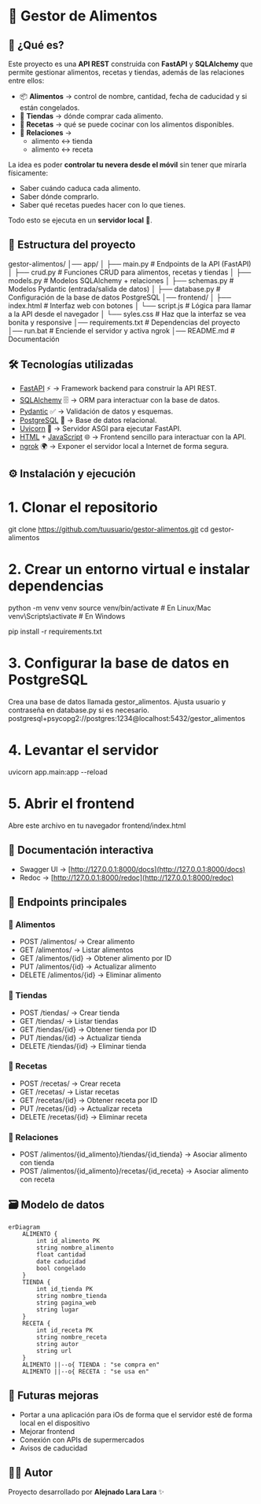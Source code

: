 # 🥗 Gestor de Alimentos

## 📌 ¿Qué es?
Este proyecto es una **API REST** construida con **FastAPI** y **SQLAlchemy** que permite gestionar alimentos, recetas y tiendas, además de las relaciones entre ellos:

- 📦 **Alimentos** → control de nombre, cantidad, fecha de caducidad y si están congelados.  
- 🏬 **Tiendas** → dónde comprar cada alimento.  
- 🍳 **Recetas** → qué se puede cocinar con los alimentos disponibles.  
- 🔗 **Relaciones** → 
  - alimento ↔ tienda  
  - alimento ↔ receta  

La idea es poder **controlar tu nevera desde el móvil** sin tener que mirarla físicamente:  
- Saber cuándo caduca cada alimento.  
- Saber dónde comprarlo.  
- Saber qué recetas puedes hacer con lo que tienes.  

Todo esto se ejecuta en un **servidor local** 🚀.

## 📂 Estructura del proyecto

gestor-alimentos/
│── app/
│   ├── main.py        # Endpoints de la API (FastAPI)
│   ├── crud.py        # Funciones CRUD para alimentos, recetas y tiendas
│   ├── models.py      # Modelos SQLAlchemy + relaciones
│   ├── schemas.py     # Modelos Pydantic (entrada/salida de datos)
│   ├── database.py    # Configuración de la base de datos PostgreSQL
│── frontend/
│   ├── index.html     # Interfaz web con botones
│   └── script.js      # Lógica para llamar a la API desde el navegador
│   └── syles.css      # Haz que la interfaz se vea bonita y responsive
│── requirements.txt   # Dependencias del proyecto
│── run.bat            # Enciende el servidor y activa ngrok
│── README.md          # Documentación


## 🛠️ Tecnologías utilizadas
- [FastAPI](https://fastapi.tiangolo.com/) ⚡ → Framework backend para construir la API REST.  
- [SQLAlchemy](https://www.sqlalchemy.org/) 🗄️ → ORM para interactuar con la base de datos.  
- [Pydantic](https://docs.pydantic.dev/) ✅ → Validación de datos y esquemas.  
- [PostgreSQL](https://www.postgresql.org/) 🐘 → Base de datos relacional.  
- [Uvicorn](https://www.uvicorn.org/) 🚀 → Servidor ASGI para ejecutar FastAPI.  
- [HTML](https://developer.mozilla.org/docs/Web/HTML) + [JavaScript](https://developer.mozilla.org/docs/Web/JavaScript) 🌐 → Frontend sencillo para interactuar con la API.  
- [ngrok](https://ngrok.com/) 🌍 → Exponer el servidor local a Internet de forma segura.  

## ⚙️ Instalación y ejecución

# 1. Clonar el repositorio
git clone https://github.com/tuusuario/gestor-alimentos.git
cd gestor-alimentos

# 2. Crear un entorno virtual e instalar dependencias
python -m venv venv
source venv/bin/activate  # En Linux/Mac
venv\Scripts\activate     # En Windows

pip install -r requirements.txt

# 3. Configurar la base de datos en PostgreSQL
Crea una base de datos llamada gestor_alimentos.
Ajusta usuario y contraseña en database.py si es necesario.
postgresql+psycopg2://postgres:1234@localhost:5432/gestor_alimentos

# 4. Levantar el servidor
uvicorn app.main:app --reload

# 5. Abrir el frontend
Abre este archivo en tu navegador
frontend/index.html

## 📖 Documentación interactiva
- Swagger UI → [http://127.0.0.1:8000/docs](http://127.0.0.1:8000/docs)  
- Redoc → [http://127.0.0.1:8000/redoc](http://127.0.0.1:8000/redoc)  

## 📖 Endpoints principales

### 🔹 Alimentos
- POST /alimentos/ → Crear alimento  
- GET /alimentos/ → Listar alimentos  
- GET /alimentos/{id} → Obtener alimento por ID  
- PUT /alimentos/{id} → Actualizar alimento  
- DELETE /alimentos/{id} → Eliminar alimento  

### 🔹 Tiendas
- POST /tiendas/ → Crear tienda  
- GET /tiendas/ → Listar tiendas  
- GET /tiendas/{id} → Obtener tienda por ID  
- PUT /tiendas/{id} → Actualizar tienda  
- DELETE /tiendas/{id} → Eliminar tienda  

### 🔹 Recetas
- POST /recetas/ → Crear receta  
- GET /recetas/ → Listar recetas  
- GET /recetas/{id} → Obtener receta por ID  
- PUT /recetas/{id} → Actualizar receta  
- DELETE /recetas/{id} → Eliminar receta  

### 🔹 Relaciones
- POST /alimentos/{id_alimento}/tiendas/{id_tienda} → Asociar alimento con tienda  
- POST /alimentos/{id_alimento}/recetas/{id_receta} → Asociar alimento con receta  

## 🗃️ Modelo de datos
```mermaid
erDiagram
    ALIMENTO {
        int id_alimento PK
        string nombre_alimento
        float cantidad
        date caducidad
        bool congelado
    }
    TIENDA {
        int id_tienda PK
        string nombre_tienda
        string pagina_web
        string lugar
    }
    RECETA {
        int id_receta PK
        string nombre_receta
        string autor
        string url
    }
    ALIMENTO ||--o{ TIENDA : "se compra en"
    ALIMENTO ||--o{ RECETA : "se usa en"
```
## 🚀 Futuras mejoras
- Portar a una aplicación para iOs de forma que el servidor esté de forma local en el dispositivo
- Mejorar frontend
- Conexión con APIs de supermercados
- Avisos de caducidad

## 👨‍💻 Autor
Proyecto desarrollado por **Alejnado Lara Lara** ✨

